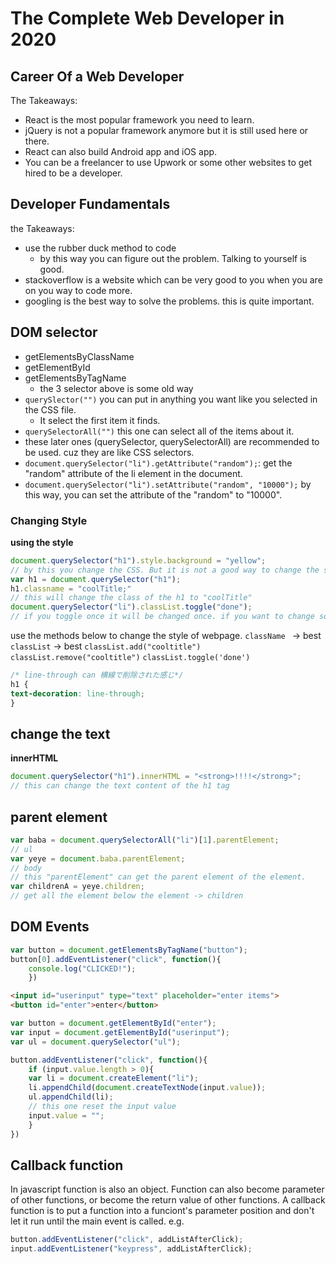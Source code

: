 # The Complete Web Developer in 2020

## Career Of a Web Developer
The Takeaways:
- React is the most popular framework you need to learn.
- jQuery is not a popular framework anymore but it is still used here or there. 
- React can also build Android app and iOS app. 
- You can be a freelancer to use Upwork or some other websites to get hired to be a developer.

## Developer Fundamentals
the Takeaways:
- use the rubber duck method to code 
  - by this way you can figure out the problem. Talking to yourself is good. 
- stackoverflow is a website which can be very good to you when you are on you way to code more. 
- googling is the best way to solve the problems. this is quite important.

## DOM selector
- getElementsByClassName
- getElementById
- getElementsByTagName
  - the 3 selector above is some old way
- `querySlector("")` you can put in anything you want like you selected in the CSS file. 
  - It select the first item it finds.
- `querySelectorAll("")` this one can select all of the items about it. 
- these later ones (querySelector, querySelectorAll) are recommended to be used. cuz they are like CSS selectors. 
- `document.querySelector("li").getAttribute("random");`: get the "random" attribute of the li element in the document. 
- `document.querySelector("li").setAttribute("random", "10000");` by this way, you can set the attribute of the "random" to "10000".

### Changing Style
**using the style**
``` javascript
document.querySelector("h1").style.background = "yellow";
// by this you change the CSS. But it is not a good way to change the style. cuz usually we use the css file and html file to control the style and structure respectively. we don't want to mix them together. so that's why we use it the way below.
var h1 = document.querySelector("h1");
h1.classname = "coolTitle;"
// this will change the class of the h1 to "coolTitle"
document.querySelector("li").classList.toggle("done");
// if you toggle once it will be changed once. if you want to change something on/off it is quite useful. 
```
use the methods below to change the style of webpage. 
`className ` -> best
`classList` -> best
`classList.add("cooltitle")`
`classList.remove("cooltitle")`
`classList.toggle('done')`

``` css
/* line-through can 横線で削除された感じ*/
h1 {
text-decoration: line-through;
}
```

## change the text
**innerHTML**
``` javascript
document.querySelector("h1").innerHTML = "<strong>!!!!</strong>";
// this can change the text content of the h1 tag
```
## parent element
``` javascript
var baba = document.querySelectorAll("li")[1].parentElement;
// ul
var yeye = document.baba.parentElement;
// body
// this "parentElement" can get the parent element of the element.
var childrenA = yeye.children;
// get all the element below the element -> children

```

## DOM Events
``` javascript
var button = document.getElementsByTagName("button");
button[0].addEventListener("click", function(){
    console.log("CLICKED!");
    })

```

``` html
<input id="userinput" type="text" placeholder="enter items">
<button id="enter">enter</button>
```

``` javascript
var button = document.getElementById("enter");
var input = document.getElementById("userinput");
var ul = document.querySelector("ul");

button.addEventListener("click", function(){
    if (input.value.length > 0){
    var li = document.createElement("li");
    li.appendChild(document.createTextNode(input.value));
    ul.appendChild(li);
    // this one reset the input value 
    input.value = "";
    }
})

```

## Callback function
 In javascript function is also an object. Function can also become parameter of other functions, or become the return value of other functions. 
 A callback function is to
put a function into a funciont's parameter position and don't let it run until the main event is called.
e.g.
``` javascript
button.addEventListener("click", addListAfterClick);
input.addEventListener("keypress", addListAfterClick);
```


